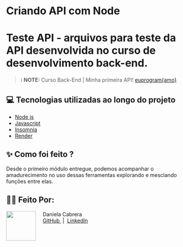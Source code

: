 # Criando API com Node

# Teste API - arquivos para teste da API desenvolvida no curso de desenvolvimento back-end.

 > ℹ️ **NOTE:** Curso Back-End | Minha primeira API! [euprogram{amo} ](https://www.programaria.org/cursos-programaria/)

## 💻 Tecnologias utilizadas ao longo do projeto

- [Node js](https://nodejs.org/pt)
- [Javascript](https://www.w3schools.com/js/)
- [Insomnia](https://insomnia.rest/download)
- [Render](https://dashboard.render.com/)

## ✨ Como foi feito ?

Desde o primeiro módulo entregue, podemos acompanhar o amadurecimento no uso dessas ferramentas explorando e mesclando funções entre elas. 

## 👨‍💻 Feito Por:

<p>
    <img 
      align=left 
      margin=10 
      width=80 
      src="https://hermes.dio.me/users/student/d1b13e0b-cac7-46af-b99f-f09d892c8215.jpg"
    />
    <p>&nbsp&nbsp&nbsp Daniela Cabrera<br>
    &nbsp&nbsp&nbsp
    <a 
        href="https://github.com/danielacabrera2103">
        GitHub
    </a>
    &nbsp;|&nbsp;
    <a 
        href="https://www.linkedin.com/in/danielacabrerabr">
        LinkedIn
